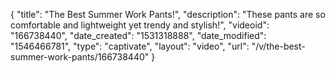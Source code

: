 {
    "title": "The Best Summer Work Pants!",
    "description": "These pants are so comfortable and lightweight yet trendy and stylish!",
    "videoid": "166738440",
    "date_created": "1531318888",
    "date_modified": "1546466781",
    "type": "captivate",
    "layout": "video",
    "url": "\/v\/the-best-summer-work-pants\/166738440"
}